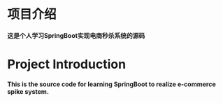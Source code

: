 # 项目介绍
#### 这是个人学习SpringBoot实现电商秒杀系统的源码

# Project Introduction
#### This is the source code for learning SpringBoot to realize e-commerce spike system.